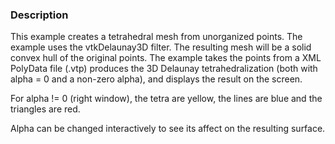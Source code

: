 ### Description
This example creates a tetrahedral mesh from unorganized points. The example uses the vtkDelaunay3D filter. The resulting mesh will be a solid convex hull of the original points. The example takes the points from a XML PolyData file (.vtp) produces the 3D Delaunay tetrahedralization (both with alpha = 0 and a non-zero alpha), and displays the result on the screen.

For alpha != 0 (right window), the tetra are yellow, the lines are blue and the triangles are red.

Alpha can be changed interactively to see its affect on the resulting surface.
